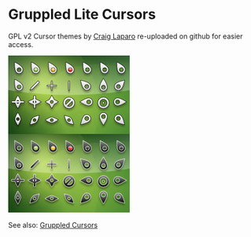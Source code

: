 # Gruppled Lite Cursors

GPL v2 Cursor themes by [Craig Laparo](https://www.gnome-look.org/u/gruppler) re-uploaded on github for easier access.

![preview](./preview_lite.png)

See also: [Gruppled Cursors](https://github.com/nim65s/gruppled-cursors)
